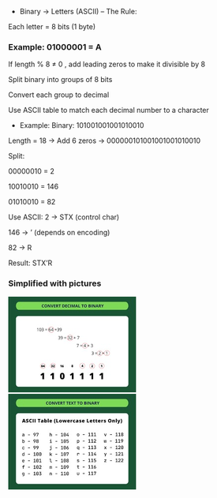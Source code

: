  - Binary → Letters (ASCII) – The Rule:

Each letter = 8 bits (1 byte)

### Example: 01000001 = A
If length % 8 ≠ 0 , add leading zeros to make it divisible by 8

Split binary into groups of 8 bits

Convert each group to decimal

Use ASCII table to match each decimal number to a character
 - Example:
Binary: 101001001001010010

Length = 18 → Add 6 zeros → 000000101001001001010010

Split:

00000010 = 2

10010010 = 146

01010010 = 82

Use ASCII:
2 → STX (control char)

146 → ’ (depends on encoding)

82 → R

Result: STX’R

### Simplified with pictures
![image](image/image1.jpg)
![image](image/image2.jpg)
